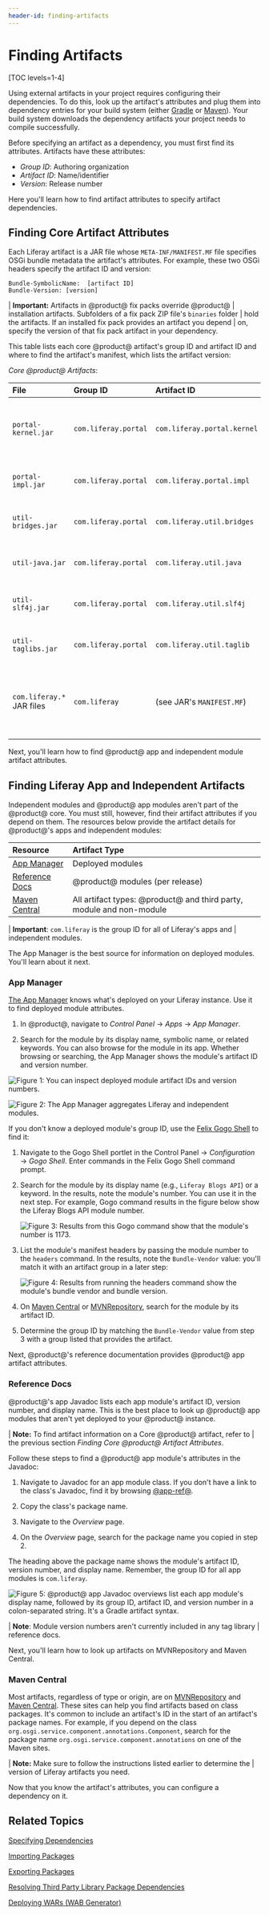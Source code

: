 ```yaml
---
header-id: finding-artifacts
---
```


# Finding Artifacts

[TOC levels=1-4]

Using external artifacts in your project requires configuring their
dependencies. To do this, look up the artifact's attributes and plug them into
dependency entries for your build system (either 
[Gradle](https://gradle.org/)
or
[Maven](https://maven.apache.org/)).
Your build system downloads the dependency artifacts your project needs to
compile successfully. 

Before specifying an artifact as a dependency, you must first find its
attributes. Artifacts have these attributes: 

-   *Group ID*: Authoring organization 
-   *Artifact ID*: Name/identifier 
-   *Version*: Release number 

Here you'll learn how to find artifact attributes to specify artifact dependencies. 

## Finding Core Artifact Attributes

Each Liferay artifact is a JAR file whose `META-INF/MANIFEST.MF` file specifies
OSGi bundle metadata the artifact's attributes. For example, these two OSGi
headers specify the artifact ID and version: 

    Bundle-SymbolicName:  [artifact ID]
    Bundle-Version: [version]

| **Important:** Artifacts in @product@ fix packs override @product@
| installation artifacts. Subfolders of a fix pack ZIP file's `binaries` folder
| hold the artifacts. If an installed fix pack provides an artifact you depend | on, specify the version of that fix pack artifact in your dependency.

This table lists each core @product@ artifact's group ID and artifact ID and
where to find the artifact's manifest, which lists the artifact version: 

*Core @product@ Artifacts*:

| File          | Group ID | Artifact ID | Version | Origin | 
| :------------ | :--------------- | :-------- | :--------- | :------ |
| `portal-kernel.jar` | `com.liferay.portal` | `com.liferay.portal.kernel` | (see JAR's `MANIFEST.MF`) | fix pack ZIP, @product@ installation, or @product@ dependencies ZIP |
| `portal-impl.jar` | `com.liferay.portal` |  `com.liferay.portal.impl` | (see JAR's `MANIFEST.MF`) | fix pack ZIP or @product@ `.war` |
| `util-bridges.jar` | `com.liferay.portal` | `com.liferay.util.bridges` | (see JAR's `MANIFEST.MF`) |  fix pack ZIP or @product@ `.war` |
| `util-java.jar` | `com.liferay.portal` |  `com.liferay.util.java` | (see JAR's `MANIFEST.MF`) |  fix pack ZIP or @product@ `.war` |
| `util-slf4j.jar` | `com.liferay.portal` |  `com.liferay.util.slf4j` | (see JAR's `MANIFEST.MF`) | fix pack ZIP or  @product@ `.war` |
| `util-taglibs.jar` | `com.liferay.portal` | `com.liferay.util.taglib` | (see JAR's `MANIFEST.MF`) | fix pack ZIP or @product@ `.war` |
| `com.liferay.*` JAR files | `com.liferay` | (see JAR's `MANIFEST.MF`) | (see JAR's `MANIFEST.MF`) | fix pack ZIP, @product@ installation, @product@ dependencies ZIP, or the OSGi ZIP |

Next, you'll learn how to find @product@ app and independent module artifact
attributes. 

## Finding Liferay App and Independent Artifacts

Independent modules and @product@ app modules aren't part of the  @product@
core. You must still, however, find their artifact attributes if you  depend on
them. The resources below provide the  artifact details for @product@'s apps and
independent modules: 

| Resource | Artifact Type |
| :-------- | :-------------- |
| [App Manager](#products-app-manager) | Deployed modules |
| [Reference Docs](#reference-docs) | @product@ modules (per release) |
| [Maven Central](#maven-central) | All artifact types: @product@ and third party, module and non-module |

| **Important**: `com.liferay` is the group ID for all of Liferay's apps and
| independent modules.

The App Manager is the best source for information on deployed modules. You'll 
learn about it next. 

### App Manager

[The App Manager](/docs/7-2/user/-/knowledge_base/u/managing-and-configuring-apps#using-the-app-manager) 
knows what's deployed on your Liferay instance. Use it to find deployed module
attributes. 

1.  In @product@, navigate to *Control Panel* &rarr; *Apps* &rarr; *App 
    Manager*. 

2.  Search for the module by its display name, symbolic name, or related
    keywords. You can also browse for the module in its app. Whether browsing
    or searching, the App Manager shows the module's artifact ID and version
    number. 

![Figure 1: You can inspect deployed module artifact IDs and version numbers.](../../../images/configuring-dependencies-search-app-manager-for-module.png)

![Figure 2: The App Manager aggregates Liferay and independent modules.](../../../images/configuring-dependencies-indep-modules-in-app-manager.png)

If you don't know a deployed module's group ID, use the 
[Felix Gogo Shell](/docs/7-2/customization/-/knowledge_base/c/using-the-felix-gogo-shell) 
to find it: 

1.  Navigate to the Gogo Shell portlet in the Control Panel &rarr;
    *Configuration* &rarr; *Gogo Shell*. Enter commands in the Felix Gogo Shell
    command prompt. 

2.  Search for the module by its display name (e.g., `Liferay Blogs API`) or
    a keyword. In the results, note the module's number. You can use it in the
    next step. For example, Gogo command results in the figure below show the
    Liferay Blogs API module number. 

    ![Figure 3: Results from this Gogo command show that the module's number is `1173`.](../../../images/configuring-deps-gogo-grep-for-module.png)

3.  List the module's manifest headers by passing the module number to the 
    `headers` command. In the results, note the `Bundle-Vendor` value: you'll 
    match it with an artifact group in a later step: 

    ![Figure 4: Results from running the `headers` command show the module's bundle vendor and bundle version.](../../../images/configuring-deps-gogo-module-info.png)

5.  On
    [Maven Central](https://search.maven.org/)
    or
    [MVNRepository](https://mvnrepository.com),
    search for the module by its artifact ID. 

6.  Determine the group ID by matching the `Bundle-Vendor` value from step 3 
    with a group listed that provides the artifact. 

Next, @product@'s reference documentation provides @product@ app artifact
attributes. 

### Reference Docs

@product@'s app Javadoc lists each app module's artifact ID, version number, and
display name. This is the best place to look up @product@ app modules that
aren't yet deployed to your @product@ instance. 

| **Note:** To find artifact information on a Core @product@ artifact, refer to
| the previous section *Finding Core @product@ Artifact Attributes*.

Follow these steps to find a @product@ app module's attributes in the Javadoc: 

1.  Navigate to Javadoc for an app module class. If you don't have a link to the
    class's Javadoc, find it by browsing 
    [@app-ref@](@app-ref@). 

2.  Copy the class's package name. 

3.  Navigate to the *Overview* page. 

4.  On the *Overview* page, search for the package name you copied in step 2. 

The heading above the package name shows the module's artifact ID, version 
number, and display name. Remember, the group ID for all app modules is 
`com.liferay`. 

![Figure 5: @product@ app Javadoc overviews list each app module's display name, followed by its group ID, artifact ID, and version number in a colon-separated string. It's a Gradle artifact syntax.](../../../images/intro-configuring-dependencies-module-info-in-javadoc-overview.png)

| **Note**: Module version numbers aren't currently included in any tag library
| reference docs.

Next, you'll learn how to look up artifacts on MVNRepository and Maven  Central. 

### Maven Central

Most artifacts, regardless of type or origin, are on 
[MVNRepository](https://mvnrepository.com/)
and
[Maven Central](https://search.maven.org/).
These sites can help you find artifacts based on class packages. It's common to
include an artifact's ID in the start of an artifact's package names. For
example, if you depend on the class
`org.osgi.service.component.annotations.Component`, search for the package name
`org.osgi.service.component.annotations` on one of the Maven sites. 

| **Note:** Make sure to follow the instructions listed earlier to determine the
| version of Liferay artifacts you need.

Now that you know the artifact's attributes, you can configure a  dependency on
it. 

## Related Topics 

[Specifying Dependencies](/docs/7-2/customization/-/knowledge_base/c/specifying-dependencies)

[Importing Packages](/docs/7-2/customization/-/knowledge_base/c/importing-packages)

[Exporting Packages](/docs/7-2/customization/-/knowledge_base/c/exporting-packages)

[Resolving Third Party Library Package Dependencies](/docs/7-2/customization/-/knowledge_base/c/adding-third-party-libraries-to-a-module)

[Deploying WARs \(WAB Generator\)](/docs/7-2/customization/-/knowledge_base/c/deploying-wars-wab-generator)

